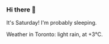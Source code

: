 ### Hi there :wave:

It's Saturday! I'm probably sleeping.

Weather in Toronto: light rain, at +3°C.
